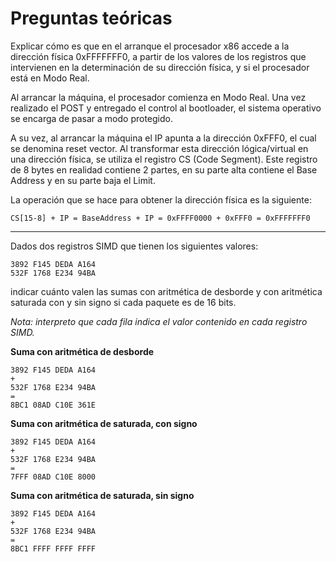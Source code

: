 # Preguntas teóricas

Explicar cómo es que en el arranque el procesador x86 accede a la dirección física 0xFFFFFFF0, a partir de los valores de los registros que intervienen en la determinación de su dirección física, y si el procesador está en Modo Real.

Al arrancar la máquina, el procesador comienza en Modo Real. Una vez realizado el POST y entregado el control al bootloader, el sistema operativo se encarga de pasar a modo protegido.

A su vez, al arrancar la máquina el IP apunta a la dirección 0xFFF0, el cual se denomina reset vector. Al transformar esta dirección lógica/virtual en una dirección física, se utiliza el registro CS (Code Segment). Este registro de 8 bytes en realidad contiene 2 partes, en su parte alta contiene el Base Address y en su parte baja el Limit.

La operación que se hace para obtener la dirección física es la siguiente:

```
CS[15-8] + IP = BaseAddress + IP = 0xFFFF0000 + 0xFFF0 = 0xFFFFFFF0
```

---

Dados dos registros SIMD que tienen los siguientes valores:

```
3892 F145 DEDA A164
532F 1768 E234 94BA
```

indicar cuánto valen las sumas con aritmética de desborde y con aritmética saturada con y sin signo si cada paquete es de 16 bits.

*Nota: interpreto que cada fila indica el valor contenido en cada registro SIMD.*

**Suma con aritmética de desborde**

```
3892 F145 DEDA A164
+
532F 1768 E234 94BA
=
8BC1 08AD C10E 361E
```

**Suma con aritmética de saturada, con signo**

```
3892 F145 DEDA A164
+
532F 1768 E234 94BA
=
7FFF 08AD C10E 8000
```

**Suma con aritmética de saturada, sin signo**

```
3892 F145 DEDA A164
+
532F 1768 E234 94BA
=
8BC1 FFFF FFFF FFFF
```
